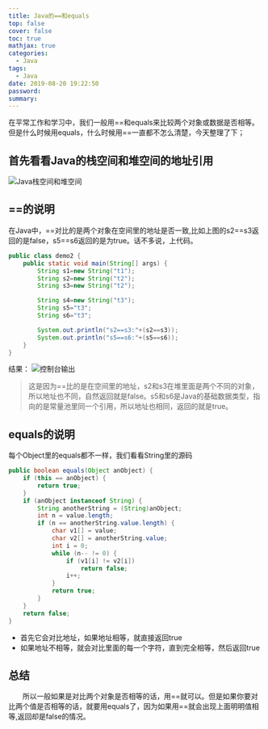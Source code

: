 ```yaml
---
title: Java的==和equals
top: false
cover: false
toc: true
mathjax: true
categories:
  - Java
tags:
  - Java
date: 2019-08-20 19:22:50
password:
summary:
---
```

在平常工作和学习中，我们一般用==和equals来比较两个对象或数据是否相等。但是什么时候用equals，什么时候用==一直都不怎么清楚，今天整理了下；

## 首先看看Java的栈空间和堆空间的地址引用
![Java栈空间和堆空间](https://mjava.top/img/javaand1.png)

##  ==的说明
  在Java中，==对比的是两个对象在空间里的地址是否一致,比如上图的s2==s3返回的是false，s5==s6返回的是为true。话不多说，上代码。
```java
public class demo2 {
    public static void main(String[] args) {
        String s1=new String("t1");
        String s2=new String("t2");
        String s3=new String("t2");

        String s4=new String("t3");
        String s5="t3";
        String s6="t3";

        System.out.println("s2==s3:"+(s2==s3));
        System.out.println("s5==s6:"+(s5==s6));
    }
}
```
结果：
![控制台输出](https://mjava.top/img/javaand2.png)

>这是因为==比的是在空间里的地址，s2和s3在堆里面是两个不同的对象，所以地址也不同，自然返回就是false。s5和s6是Java的基础数据类型，指向的是常量池里同一个引用，所以地址也相同，返回的就是true。

## equals的说明
  每个Object里的equals都不一样，我们看看String里的源码
```java
public boolean equals(Object anObject) {
    if (this == anObject) {
        return true;
    }
    if (anObject instanceof String) {
        String anotherString = (String)anObject;
        int n = value.length;
        if (n == anotherString.value.length) {
            char v1[] = value;
            char v2[] = anotherString.value;
            int i = 0;
            while (n-- != 0) {
                if (v1[i] != v2[i])
                    return false;
                i++;
            }
            return true;
        }
    }
    return false;
}
```
* 首先它会对比地址，如果地址相等，就直接返回true
* 如果地址不相等，就会对比里面的每一个字符，直到完全相等，然后返回true

## 总结
　　所以一般如果是对比两个对象是否相等的话，用==就可以。但是如果你要对比两个值是否相等的话，就要用equals了，因为如果用==就会出现上面明明值相等,返回却是false的情况。
